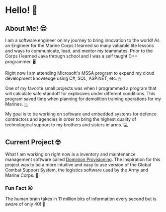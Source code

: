 # Hello! 👋

## About Me! 😎
I am a software engineer on my journey to bring innovation to the world! As an Engineer for the Marine Corps I learned so many valuable life lessons and ways to
communicate, lead, and mentor my teammates. Prior to the Corps I learned Java through school and I was a self taught C++ programmer. 🖥

Right now I am attending Microsoft's MSSA program to expand my cloud development knowledge using C#, SQL, ASP.NET, etc. 🖱 

One of my favorite small projects was when I programmed a program that will calculate safe standoff for explosives under different conditions. This program saved time
when planning for demolition training operations for my Marines. [💥](https://github.com/EvinRWatson/newCalc)

My goal is to be working on software and embedded systems for defence contractors and agencies in order to bring the highest quality of technological support to my 
brothers and sisters in arms. 💻

## Current Project 🤓
What I am working on right now is a inventory and maintenance management software called [Dominion Provisioning](https://github.com/EvinRWatson/DominionProvisioning).
The inspiration for this project was to be a more intuitive and easy to use version of the Global Combat Support System, the logistics software used by the Army and
Marine Corps. 🤖

### Fun Fact 😝
The human brain takes in 11 million bits of information every second but is aware of only 40! 🤯
